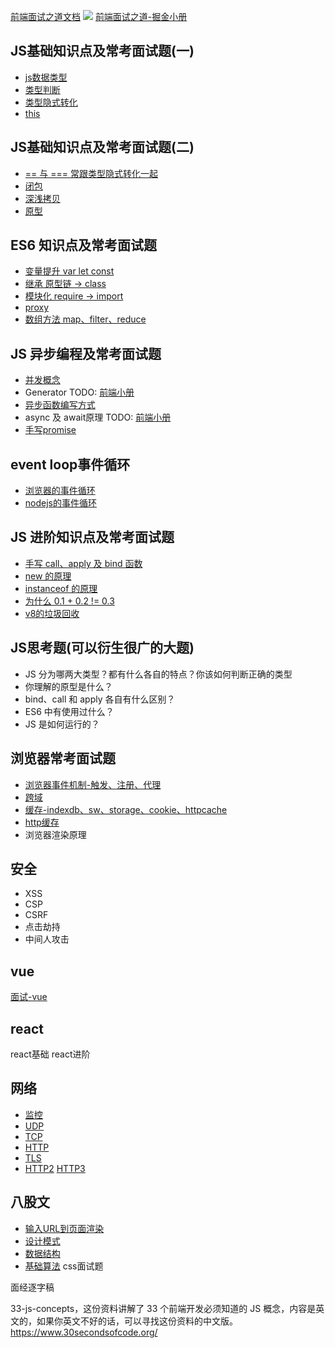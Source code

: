 [前端面试之道文档](http://www.qianduan.site/interview/#%E9%9D%A2%E8%AF%95%E8%AE%B0%E5%BD%95%E6%80%BB%E7%BB%93)
![](https://kingan-md-img.oss-cn-guangzhou.aliyuncs.com/blog/20220219150602.png)
[前端面试之道-掘金小册](https://www.xyhthink.com/前端面试之道/1-小册食用指南.htm)

## JS基础知识点及常考面试题(一)
- [js数据类型](./前端面试之道-JS数据类型.md#js数据类型)
- [类型判断](./前端面试之道-JS数据类型.md#类型判断)
- [类型隐式转化](./前端面试之道-JS数据类型.md#类型隐式转化)
- [this](./前端面试之道-this.md)

## JS基础知识点及常考面试题(二)
- [== 与 === 常跟类型隐式转化一起](./前端面试之道-JS数据类型.md#非全等判断语句导致隐式转化)
- [闭包](./前端面试之道-闭包.md)
- [深浅拷贝](./手写系列-深拷贝.md)
- [原型](./前端面试之道-原型.md)

## ES6 知识点及常考面试题
- [变量提升 var let const](./前端面试之道-变量提升.md)
- [继承 原型链 -> class](./前端面试之道-继承.md)
- [模块化 require -> import](../js/前端模块化.md)
- [proxy](../js/proxy.md)
- [数组方法 map、filter、reduce](./手写系列-map和filter和reduce.md)


## JS 异步编程及常考面试题
- [并发概念](../js/你不知道的js-异步-事件循环.md)
- Generator TODO: [前端小册](http://www.qianduan.site/html/5-JS-%E5%BC%82%E6%AD%A5%E7%BC%96%E7%A8%8B%E5%8F%8A%E5%B8%B8%E8%80%83%E9%9D%A2%E8%AF%95%E9%A2%98.htm)
- [异步函数编写方式](../js/你不知道的js-异步-代码编写.md)
- async 及 await原理 TODO: [前端小册](http://www.qianduan.site/html/5-JS-%E5%BC%82%E6%AD%A5%E7%BC%96%E7%A8%8B%E5%8F%8A%E5%B8%B8%E8%80%83%E9%9D%A2%E8%AF%95%E9%A2%98.htm)
- [手写promise](../手写系列/手写系列-复杂promise.md)

## event loop事件循环
- [浏览器的事件循环](../js/你不知道的js-异步-事件循环.md)
- [nodejs的事件循环](../js/你不知道的js-异步-事件循环.md#nodejs的事件循环)

## JS 进阶知识点及常考面试题
- [手写 call、apply 及 bind 函数](./手写系列-callbind.md)
- [new 的原理](./手写系列-new原理.md)
- [instanceof 的原理](./手写系列-instanceof.md)
- [为什么 0.1 + 0.2 != 0.3](./前端面试之道-数字精度.md)
- [v8的垃圾回收](../js/浏览器垃圾回收.md)

## JS思考题(可以衍生很广的大题)
- JS 分为哪两大类型？都有什么各自的特点？你该如何判断正确的类型
- ​​你理解的原型是什么？
- bind、call 和 apply 各自有什么区别？
- ES6 中有使用过什么？
- JS 是如何运行的？

## 浏览器常考面试题
- [浏览器事件机制-触发、注册、代理](./前端面试之道-事件机制.md)
- [跨域](./前端面试之道-跨域.md)
- [缓存-indexdb、sw、storage、cookie、httpcache](./前端面试之道-缓存.md)
- [http缓存](../http/http缓存.md)
- 浏览器渲染原理

## 安全
- XSS
- CSP
- CSRF
- 点击劫持
- 中间人攻击

## vue
[面试-vue](./面试-vue.md)

## react
react基础
react进阶

## 网络
- [监控](./前端面试之道-前端监控.md)
- [UDP](../../01-深度学习/http/http3.md#新的udp)
- [TCP](../../01-深度学习/http/http基础.md#tcp-协议)
- [HTTP](../../01-深度学习/http/http基础.md)
- [TLS](../../01-深度学习/http/https.md#tls加密协议)
- [HTTP2](../../01-深度学习/http/http2.md) [HTTP3](../../01-深度学习/http/http3.md)

## 八股文
- [输入URL到页面渲染](../题库/面试-架构.md#输入-url-到页面渲染的整个流程)
- [设计模式](../../01-深度学习js/设计模式.md)
- [数据结构](../题库/面试-数据结构.md)
- [基础算法](../题库/面试-算法.md)
css面试题

面经逐字稿

33-js-concepts，这份资料讲解了 33 个前端开发必须知道的 JS 概念，内容是英文的，如果你英文不好的话，可以寻找这份资料的中文版。 https://www.30secondsofcode.org/